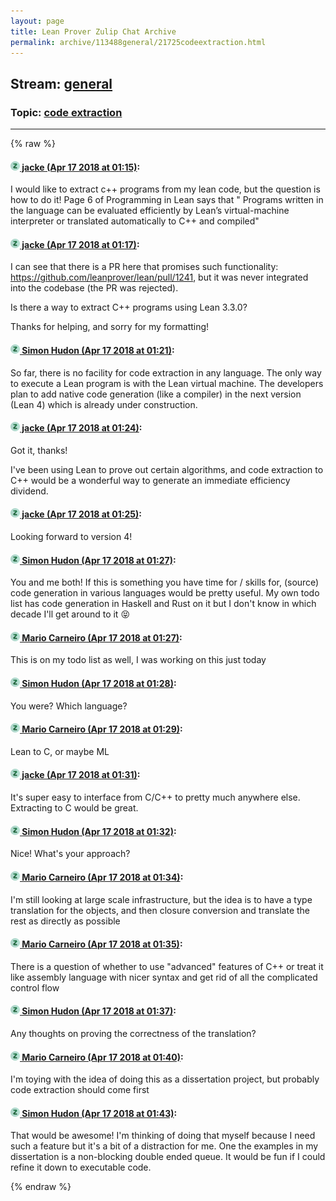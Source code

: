 ```yaml
---
layout: page
title: Lean Prover Zulip Chat Archive 
permalink: archive/113488general/21725codeextraction.html
---
```


## Stream: [general](index.html)
### Topic: [code extraction](21725codeextraction.html)

---


{% raw %}
#### [![Click to go to Zulip](../../assets/img/zulip2.png) jacke (Apr 17 2018 at 01:15)](https://leanprover.zulipchat.com/#narrow/stream/113488-general/topic/code%20extraction/near/125171529):
I would like to extract c++ programs from my lean code, but the question is how to do it! Page 6 of Programming in Lean says that " Programs
written in the language can be evaluated efficiently by Lean’s virtual-machine interpreter or translated automatically to C++ and compiled"

#### [![Click to go to Zulip](../../assets/img/zulip2.png) jacke (Apr 17 2018 at 01:17)](https://leanprover.zulipchat.com/#narrow/stream/113488-general/topic/code%20extraction/near/125171587):
I can see that there is a PR here that promises such functionality: https://github.com/leanprover/lean/pull/1241, but it was never integrated into the codebase (the PR was rejected). 

Is there a way to extract C++ programs using Lean 3.3.0?

Thanks for helping, and sorry for my formatting!

#### [![Click to go to Zulip](../../assets/img/zulip2.png) Simon Hudon (Apr 17 2018 at 01:21)](https://leanprover.zulipchat.com/#narrow/stream/113488-general/topic/code%20extraction/near/125171694):
So far, there is no facility for code extraction in any language. The only way to execute a Lean program is with the Lean virtual machine. The developers plan to add native code generation (like a compiler) in the next version (Lean 4) which is already under construction.

#### [![Click to go to Zulip](../../assets/img/zulip2.png) jacke (Apr 17 2018 at 01:24)](https://leanprover.zulipchat.com/#narrow/stream/113488-general/topic/code%20extraction/near/125171818):
Got it, thanks! 

I've been using Lean to prove out certain algorithms, and code extraction to C++ would be a wonderful way to generate an immediate efficiency dividend.

#### [![Click to go to Zulip](../../assets/img/zulip2.png) jacke (Apr 17 2018 at 01:25)](https://leanprover.zulipchat.com/#narrow/stream/113488-general/topic/code%20extraction/near/125171824):
Looking forward to version 4!

#### [![Click to go to Zulip](../../assets/img/zulip2.png) Simon Hudon (Apr 17 2018 at 01:27)](https://leanprover.zulipchat.com/#narrow/stream/113488-general/topic/code%20extraction/near/125171883):
You and me both! If this is something you have time for / skills for, (source) code generation in various languages would be pretty useful. My own todo list has code generation in Haskell and Rust on it but I don't know in which decade I'll get around to it :stuck_out_tongue_closed_eyes:

#### [![Click to go to Zulip](../../assets/img/zulip2.png) Mario Carneiro (Apr 17 2018 at 01:27)](https://leanprover.zulipchat.com/#narrow/stream/113488-general/topic/code%20extraction/near/125171887):
This is on my todo list as well, I was working on this just today

#### [![Click to go to Zulip](../../assets/img/zulip2.png) Simon Hudon (Apr 17 2018 at 01:28)](https://leanprover.zulipchat.com/#narrow/stream/113488-general/topic/code%20extraction/near/125171928):
You were? Which language?

#### [![Click to go to Zulip](../../assets/img/zulip2.png) Mario Carneiro (Apr 17 2018 at 01:29)](https://leanprover.zulipchat.com/#narrow/stream/113488-general/topic/code%20extraction/near/125171938):
Lean to C, or maybe ML

#### [![Click to go to Zulip](../../assets/img/zulip2.png) jacke (Apr 17 2018 at 01:31)](https://leanprover.zulipchat.com/#narrow/stream/113488-general/topic/code%20extraction/near/125172006):
It's super easy to interface from C/C++ to pretty much anywhere else. 
Extracting to C  would be great.

#### [![Click to go to Zulip](../../assets/img/zulip2.png) Simon Hudon (Apr 17 2018 at 01:32)](https://leanprover.zulipchat.com/#narrow/stream/113488-general/topic/code%20extraction/near/125172052):
Nice! What's your approach?

#### [![Click to go to Zulip](../../assets/img/zulip2.png) Mario Carneiro (Apr 17 2018 at 01:34)](https://leanprover.zulipchat.com/#narrow/stream/113488-general/topic/code%20extraction/near/125172100):
I'm still looking at large scale infrastructure, but the idea is to have a type translation for the objects, and then closure conversion and translate the rest as directly as possible

#### [![Click to go to Zulip](../../assets/img/zulip2.png) Mario Carneiro (Apr 17 2018 at 01:35)](https://leanprover.zulipchat.com/#narrow/stream/113488-general/topic/code%20extraction/near/125172127):
There is a question of whether to use "advanced" features of C++ or treat it like assembly language with nicer syntax and get rid of all the complicated control flow

#### [![Click to go to Zulip](../../assets/img/zulip2.png) Simon Hudon (Apr 17 2018 at 01:37)](https://leanprover.zulipchat.com/#narrow/stream/113488-general/topic/code%20extraction/near/125172203):
Any thoughts on proving the correctness of the translation?

#### [![Click to go to Zulip](../../assets/img/zulip2.png) Mario Carneiro (Apr 17 2018 at 01:40)](https://leanprover.zulipchat.com/#narrow/stream/113488-general/topic/code%20extraction/near/125172318):
I'm toying with the idea of doing this as a dissertation project, but probably code extraction should come first

#### [![Click to go to Zulip](../../assets/img/zulip2.png) Simon Hudon (Apr 17 2018 at 01:43)](https://leanprover.zulipchat.com/#narrow/stream/113488-general/topic/code%20extraction/near/125172374):
That would be awesome! I'm thinking of doing that myself because I need such a feature but it's a bit of a distraction for me. One the examples in my dissertation is a non-blocking double ended queue. It would be fun if I could refine it down to executable code.


{% endraw %}
